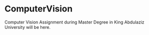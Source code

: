 # ComputerVision
Computer Vision Assignment during Master Degree in King Abdulaziz University will be here.
